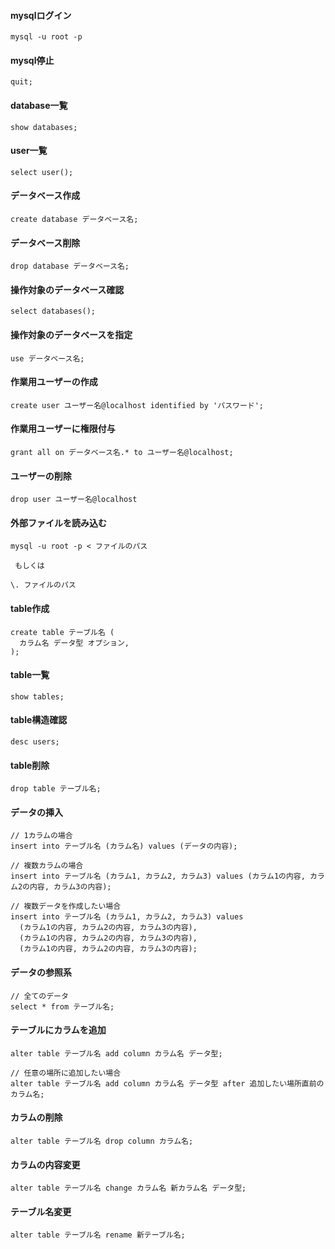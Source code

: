 #### mysqlログイン
```
mysql -u root -p
```

#### mysql停止
```
quit;
```

#### database一覧
```
show databases;
```

#### user一覧
```
select user();
```

#### データベース作成
```
create database データベース名;
```

#### データベース削除
```
drop database データベース名;
```

#### 操作対象のデータベース確認
```
select databases();
```

#### 操作対象のデータベースを指定
```
use データベース名;
```

#### 作業用ユーザーの作成
```
create user ユーザー名@localhost identified by 'パスワード';
```

#### 作業用ユーザーに権限付与
```
grant all on データベース名.* to ユーザー名@localhost;
```

#### ユーザーの削除
```
drop user ユーザー名@localhost
```

#### 外部ファイルを読み込む
```
mysql -u root -p < ファイルのパス

 もしくは

\. ファイルのパス
```

#### table作成
```
create table テーブル名 (
  カラム名 データ型 オプション,
);
```

#### table一覧
```
show tables;
```

#### table構造確認
```
desc users;
```

#### table削除
```
drop table テーブル名;
```

#### データの挿入
```
// 1カラムの場合
insert into テーブル名 (カラム名) values (データの内容);

// 複数カラムの場合
insert into テーブル名 (カラム1, カラム2, カラム3) values (カラム1の内容, カラム2の内容, カラム3の内容);

// 複数データを作成したい場合
insert into テーブル名 (カラム1, カラム2, カラム3) values
  (カラム1の内容, カラム2の内容, カラム3の内容),
  (カラム1の内容, カラム2の内容, カラム3の内容),
  (カラム1の内容, カラム2の内容, カラム3の内容);
```

#### データの参照系
```
// 全てのデータ
select * from テーブル名;
```

#### テーブルにカラムを追加
```
alter table テーブル名 add column カラム名 データ型;

// 任意の場所に追加したい場合
alter table テーブル名 add column カラム名 データ型 after 追加したい場所直前のカラム名;
```

#### カラムの削除
```
alter table テーブル名 drop column カラム名;
```

#### カラムの内容変更
```
alter table テーブル名 change カラム名 新カラム名 データ型;
```

#### テーブル名変更
```
alter table テーブル名 rename 新テーブル名;
```

